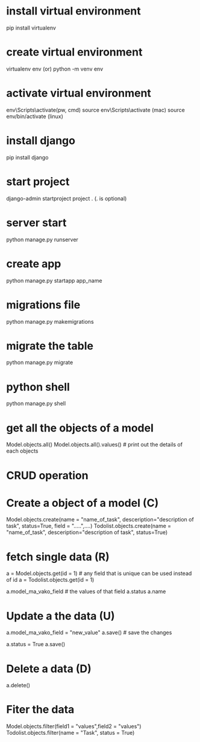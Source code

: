 # install virtual environment
pip install virtualenv

# create virtual environment
virtualenv env (or)
python -m venv env

# activate virtual environment
env\Scripts\activate(pw, cmd)
source env\Scripts\activate (mac)
source env/bin/activate  (linux)

# install django
pip install django

# start project 
django-admin startproject project  .  (. is optional)

# server start
python manage.py runserver

# create app
python manage.py startapp app_name

# migrations file
python manage.py makemigrations

# migrate the table
python manage.py migrate

# python shell
python manage.py shell

# get all the objects of a model
Model.objects.all()
Model.objects.all().values()   # print out the details of each objects

# CRUD operation
# Create a object of a model (C)
Model.objects.create(name = "name_of_task", desceription="description of task", status=True, field = ".....",....)
Todolist.objects.create(name = "name_of_task", desceription="description of task", status=True)

# fetch single data (R)
a = Model.objects.get(id = 1)   # any field that is unique can be used instead of id
a = Todolist.objects.get(id = 1)

a.model_ma_vako_field   # the values of that field
a.status
a.name

# Update a the data (U)
a.model_ma_vako_field = "new_value"
a.save()   # save the changes

a.status = True
a.save()

# Delete a data (D)
a.delete()

# Fiter the data
Model.objects.filter(field1 = "values",field2 = "values")
Todolist.objects.filter(name = "Task", status = True)